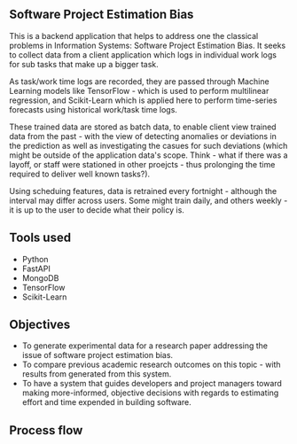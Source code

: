## Software Project Estimation Bias

This is a backend application that helps to address one the classical problems in Information Systems: Software Project Estimation Bias. It seeks to collect data from a client application which logs in individual work logs for sub tasks that make up a bigger task.

As task/work time logs are recorded, they are passed through Machine Learning models like TensorFlow - which is used to perform multilinear regression, and Scikit-Learn which is applied here to perform time-series forecasts using historical work/task time logs.

These trained data are stored as batch data, to enable client view trained data from the past - with the view of detecting anomalies or deviations in the prediction as well as investigating the casues for such deviations (which might be outside of the application data's scope. Think - what if there was a layoff, or staff were stationed in other proejcts - thus prolonging the time required to deliver well known tasks?).

Using scheduing features, data is retrained every fortnight - although the interval may differ across users. Some might train daily, and others weekly - it is up to the user to decide what their policy is.

## Tools used

- Python
- FastAPI
- MongoDB
- TensorFlow
- Scikit-Learn

## Objectives

- To generate experimental data for a research paper addressing the issue of software project estimation bias.
- To compare previous academic research outcomes on this topic -
  with results from generated from this system.
- To have a system that guides developers and project managers toward making more-informed, objective decisions with regards to estimating effort and time expended in building software.

## Process flow

